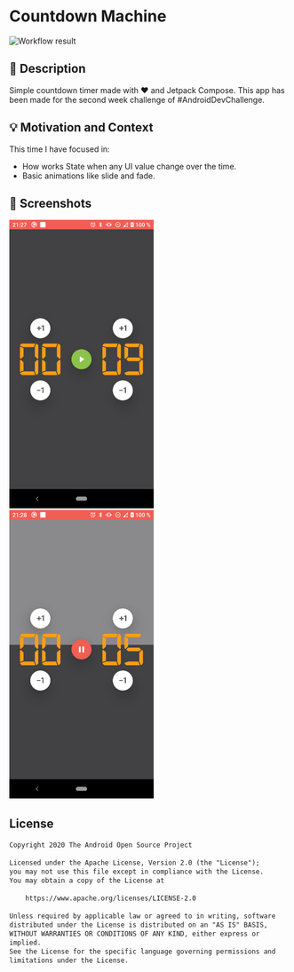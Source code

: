 # Countdown Machine

![Workflow result](https://github.com/mamorenoa/challenge-compose-week2/workflows/Check/badge.svg)

## :scroll: Description

Simple countdown timer made with :heart: and Jetpack Compose.
This app has been made for the second week challenge of #AndroidDevChallenge. 


## :bulb: Motivation and Context

This time I have focused in:  
- How works State when any UI value change over the time.
- Basic animations like slide and fade. 


## :camera_flash: Screenshots

<img src="/results/screenshot_1.png" width="260">&emsp;<img src="/results/screenshot_2.png" width="260">

## License
```
Copyright 2020 The Android Open Source Project

Licensed under the Apache License, Version 2.0 (the "License");
you may not use this file except in compliance with the License.
You may obtain a copy of the License at

    https://www.apache.org/licenses/LICENSE-2.0

Unless required by applicable law or agreed to in writing, software
distributed under the License is distributed on an "AS IS" BASIS,
WITHOUT WARRANTIES OR CONDITIONS OF ANY KIND, either express or implied.
See the License for the specific language governing permissions and
limitations under the License.
```